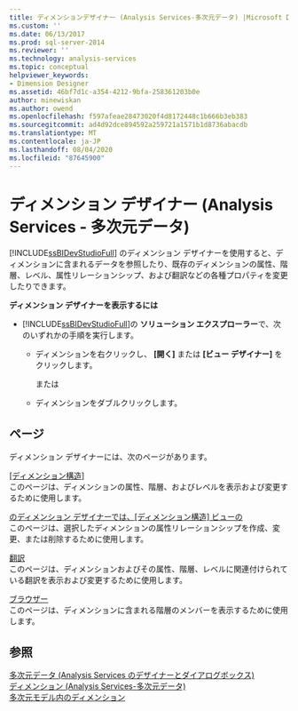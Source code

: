 ```yaml
---
title: ディメンションデザイナー (Analysis Services-多次元データ) |Microsoft Docs
ms.custom: ''
ms.date: 06/13/2017
ms.prod: sql-server-2014
ms.reviewer: ''
ms.technology: analysis-services
ms.topic: conceptual
helpviewer_keywords:
- Dimension Designer
ms.assetid: 46bf7d1c-a354-4212-9bfa-258361203b0e
author: minewiskan
ms.author: owend
ms.openlocfilehash: f597afeae28473020f4d8172448c1b666b3eb383
ms.sourcegitcommit: ad4d92dce894592a259721a1571b1d8736abacdb
ms.translationtype: MT
ms.contentlocale: ja-JP
ms.lasthandoff: 08/04/2020
ms.locfileid: "87645900"
---
```

# <a name="dimension-designer-analysis-services---multidimensional-data"></a>ディメンション デザイナー (Analysis Services - 多次元データ)
  [!INCLUDE[ssBIDevStudioFull](../includes/ssbidevstudiofull-md.md)] のディメンション デザイナーを使用すると、ディメンションに含まれるデータを参照したり、既存のディメンションの属性、階層、レベル、属性リレーションシップ、および翻訳などの各種プロパティを変更したりできます。  
  
 **ディメンション デザイナーを表示するには**  
  
-   [!INCLUDE[ssBIDevStudioFull](../includes/ssbidevstudiofull-md.md)]の **ソリューション エクスプローラー**で、次のいずれかの手順を実行します。  
  
    -   ディメンションを右クリックし、 **[開く]** または **[ビュー デザイナー]** をクリックします。  
  
         または  
  
    -   ディメンションをダブルクリックします。  
  
## <a name="pages"></a>ページ  
 ディメンション デザイナーには、次のページがあります。  
  
 [[ディメンション構造]](dimension-structure-dimension-designer-analysis-services-multidimensional-data.md)  
 このページは、ディメンションの属性、階層、およびレベルを表示および変更するために使用します。  
  
 [のディメンション デザイナーでは、[ディメンション構造] ビューの](attribute-relationships-dimension-designer-analysis-services-multidimensional-data.md)  
 このページは、選択したディメンションの属性リレーションシップを作成、変更、または削除するために使用します。  
  
 [翻訳](translations-dimension-designer-analysis-services-multidimensional-data.md)  
 このページは、ディメンションおよびその属性、階層、レベルに関連付けられている翻訳を表示および変更するために使用します。  
  
 [ブラウザー](browser-dimension-designer-analysis-services-multidimensional-data.md)  
 このページは、ディメンションに含まれる階層のメンバーを表示するために使用します。  
  
## <a name="see-also"></a>参照  
 [多次元データ &#40;Analysis Services のデザイナーとダイアログボックス&#41;](analysis-services-designers-and-dialog-boxes-multidimensional-data.md)   
 [ディメンション &#40;Analysis Services-多次元データ&#41;](multidimensional-models-olap-logical-dimension-objects/dimensions-analysis-services-multidimensional-data.md)   
 [多次元モデル内のディメンション](multidimensional-models/dimensions-in-multidimensional-models.md)  
  
  
